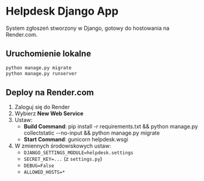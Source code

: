 
# Helpdesk Django App

System zgłoszeń stworzony w Django, gotowy do hostowania na Render.com.

## Uruchomienie lokalne

```bash
python manage.py migrate
python manage.py runserver
```

## Deploy na Render.com

1. Zaloguj się do Render
2. Wybierz **New Web Service**
3. Ustaw:
   - **Build Command**:
     pip install -r requirements.txt && python manage.py collectstatic --no-input && python manage.py migrate
   - **Start Command**:
     gunicorn helpdesk.wsgi
4. W zmiennych środowiskowych ustaw:
   - `DJANGO_SETTINGS_MODULE=helpdesk.settings`
   - `SECRET_KEY=...` (z `settings.py`)
   - `DEBUG=False`
   - `ALLOWED_HOSTS=*`
